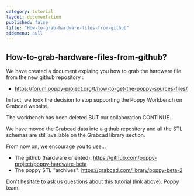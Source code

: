 ```yaml
---
category: tutorial
layout: documentation
published: false
title: "How-to-grab-hardware-files-from-github"
sidemenu: null
---
```


## How-to-grab-hardware-files-from-github?
We have created a document explaing you how to grab the hardware file from the new github repository : 
- https://forum.poppy-project.org/t/how-to-get-the-poppy-sources-files/

In fact, we took the decision to stop supporting the Poppy Workbench on Grabcad website.

The workbench has been deleted BUT our collaboration CONTINUE.  

We have moved the Grabcad data into a github repository and all the STL schemas are still available on the Grabcad library section.

From now on, we encourage you to use...
- The github (hardware oriented): https://github.com/poppy-project/poppy-hardware-beta
- The poppy STL "archives": https://grabcad.com/library/poppy-beta-2

Don't hesitate to ask us questions about this tutorial (link above).
Poppy team.
